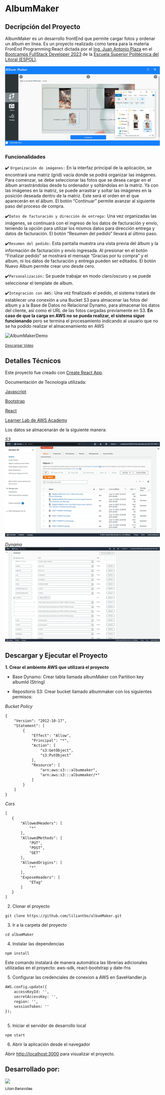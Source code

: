 # AlbumMaker

## Decripción del Proyecto

AlbumMaker es un desarrollo frontEnd que permite cargar fotos y ordenar un álbum en línea.
Es un proyecto realizado como tarea para la materia FronEnd Programming:React dictada por el [Ing. Juan Antonio Plaza](https://github.com/jplaza) en el [Bootcamps FullStack Developer 2023](http://www.bootcamps.espol.edu.ec/) de la [Escuela Superior Politécnica del Litoral (ESPOL)](https://www.espol.edu.ec/).

![AlbumMakerHome][AlbumMakerHome]

### Funcionalidades

:heavy_check_mark: `Organización de imágenes:` En la interfaz principal de la aplicación, se encontrará una matriz (grid) vacía donde se podrá organizar las imágenes. Para comenzar, se debe seleccionar las fotos que se desea cargar en el álbum arrastrándolas desde tu ordenador y soltándolas en la matriz. Ya con las imágenes en la matriz, se puede arrastrar y soltar las imágenes en la posición deseada dentro de la matriz. Este será el orden en el que aparecerán en el álbum. El botón “Continuar” permite avanzar al siguiente paso del proceso de compra.

:heavy_check_mark:`Datos de facturación y dirección de entrega:` Una vez organizadas las imágenes, se continuará con el ingreso de los datos de facturación y envío, teniendo la opción para utilizar los mismos datos para dirección entrega y datos de facturación. El botón “Resumen del pedido” llevará al último paso.

:heavy_check_mark:`Resumen del pedido:` Esta pantalla muestra una vista previa del álbum y la información de facturación y envío ingresada. Al presionar en el botón “Finalizar pedido" se mostrará el mensaje “Gracias por tu compra” y el album, ni los datos de facturación y entrega pueden ser editados. El botón Nuevo Album permite crear uno desde cero.

:heavy_check_mark:`Personalización:` Se puede trabajar en modo claro/oscuro y se puede seleccionar el template de album.

:heavy_check_mark:`Integración con AWS:` Una vez finalizado el pedido, el sistema tratará de establecer una conexión a una Bucket S3 para almacenar las fotos del album y a la Base de Datos no Relacional Dynamo, para almacenar los datos del cliente, así como el URL de las fotos cargadas previamente en S3. **En caso de que la carga en AWS no se pueda realizar, el sistema sigue funcionando** pero se termina el procesamiento indicando al usuario que no se ha podido realizar el almacenamiento en AWS

![AlbumMakerDemo][AlbumMakerDemo.gif]

<small>[Descargar Video](https://github.com/liliantbo/lbenavides.github.io/blob/main/Demos/AlbumMaker/AlbumMakerDemo.mp4)</small>

## Detalles Técnicos
Este proyecto fue creado con [Create React App](https://github.com/facebook/create-react-app).

Documentación de Tecnología utilizada:

[Javascript ](https://developer.mozilla.org/en-US/docs/Web/JavaScript/Reference)

[Bootstrap ](https://getbootstrap.esdocu.com/docs/5.1/getting-started/introduction/)

[React](https://es.react.dev/reference/react)

[Learner Lab de AWS Academy](https://awsacademy.instructure.com/)

Los datos se almacenarán de la siguiente manera:

_S3_
![S3Data][S3Data]

_Dynamo_
![DinamoData][DynamoData]



## Descargar y Ejecutar el Proyecto

**1. Crear el ambiente AWS que utilizará el proyecto**

* Base Dynamo: Crear tabla llamada albumMaker con Partition key albumId (String)

* Repositorio S3: Crear bucket llamado albummaker con los siguientes permisos:
 
_Bucket Policy_
```
{
    "Version": "2012-10-17",
    "Statement": [
        {
            "Effect": "Allow",
            "Principal": "*",
            "Action": [
                "s3:GetObject",
                "s3:PutObject"
            ],
            "Resource": [
                "arn:aws:s3:::albummaker",
                "arn:aws:s3:::albummaker/*"
            ]
        }
    ]
}
```
_Cors_
 ```
 [
    {
        "AllowedHeaders": [
            "*"
        ],
        "AllowedMethods": [
            "PUT",
            "POST",
            "GET"
        ],
        "AllowedOrigins": [
            "*"
        ],
        "ExposeHeaders": [
            "ETag"
        ]
    }
]
 ```
 
2. Clonar el proyecto

 ```
 git clone https://github.com/liliantbo/albumMaker.git
 ```

3. Ir a la carpeta del proyecto

```
cd albumMaker
```

4. Instalar las dependencias

```
npm install
```
Este comando instalará de manera automática las librerias adicionales utilizadas en el proyecto: aws-sdk, react-bootstrap y date-fns

5. Configurar las credenciales de conexion a AWS en SaveHandler.js

```
AWS.config.update({
    accessKeyId: '',
    secretAccessKey: '',
    region: '',
    sessionToken: ''
});


```
5. Iniciar el servidor de desarrollo local

```
npm start
```

6. Abrir la aplicación desde el navegador

Abrir [http://localhost:3000](http://localhost:3000) para visualizar el proyecto.

## Desarrollado por:
 [<img src="https://avatars.githubusercontent.com/u/74383265?v=4" width=115><br><sub>Lilian Benavides</sub>](https://github.com/liliantbo)


[DynamoData]: DynamoData.png
[S3Data]: S3Data.png
[AlbumMakerHome]: AlbumMakerHome.png
[AlbumMakerDemo.gif]: AlbumMakerDemo.gif
